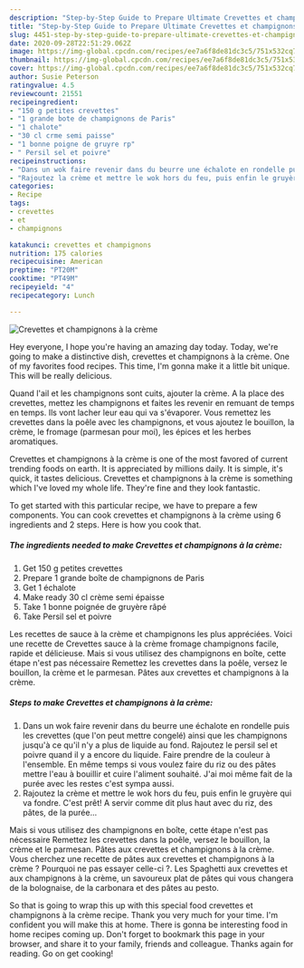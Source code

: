 ```yaml
---
description: "Step-by-Step Guide to Prepare Ultimate Crevettes et champignons à la crème"
title: "Step-by-Step Guide to Prepare Ultimate Crevettes et champignons à la crème"
slug: 4451-step-by-step-guide-to-prepare-ultimate-crevettes-et-champignons-a-la-creme
date: 2020-09-28T22:51:29.062Z
image: https://img-global.cpcdn.com/recipes/ee7a6f8de81dc3c5/751x532cq70/crevettes-et-champignons-a-la-creme-photo-principale-de-la-recette.jpg
thumbnail: https://img-global.cpcdn.com/recipes/ee7a6f8de81dc3c5/751x532cq70/crevettes-et-champignons-a-la-creme-photo-principale-de-la-recette.jpg
cover: https://img-global.cpcdn.com/recipes/ee7a6f8de81dc3c5/751x532cq70/crevettes-et-champignons-a-la-creme-photo-principale-de-la-recette.jpg
author: Susie Peterson
ratingvalue: 4.5
reviewcount: 21551
recipeingredient:
- "150 g petites crevettes"
- "1 grande bote de champignons de Paris"
- "1 chalote"
- "30 cl crme semi paisse"
- "1 bonne poigne de gruyre rp"
- " Persil sel et poivre"
recipeinstructions:
- "Dans un wok faire revenir dans du beurre une échalote en rondelle puis les crevettes (que l&#39;on peut mettre congelé) ainsi que les champignons jusqu&#39;à ce qu&#39;il n&#39;y a plus de liquide au fond. Rajoutez le persil sel et poivre quand il y a encore du liquide. Faire prendre de la couleur à l&#39;ensemble. En même temps si vous voulez faire du riz ou des pâtes mettre l&#39;eau à bouillir et cuire l&#39;aliment souhaité. J&#39;ai moi même fait de la purée avec les restes c&#39;est sympa aussi."
- "Rajoutez la crème et mettre le wok hors du feu, puis enfin le gruyère qui va fondre. C&#39;est prêt! A servir comme dit plus haut avec du riz, des pâtes, de la purée..."
categories:
- Recipe
tags:
- crevettes
- et
- champignons

katakunci: crevettes et champignons 
nutrition: 175 calories
recipecuisine: American
preptime: "PT20M"
cooktime: "PT49M"
recipeyield: "4"
recipecategory: Lunch

---
```



![Crevettes et champignons à la crème](https://img-global.cpcdn.com/recipes/ee7a6f8de81dc3c5/751x532cq70/crevettes-et-champignons-a-la-creme-photo-principale-de-la-recette.jpg)

Hey everyone, I hope you're having an amazing day today. Today, we're going to make a distinctive dish, crevettes et champignons à la crème. One of my favorites food recipes. This time, I'm gonna make it a little bit unique. This will be really delicious.

Quand l&#39;ail et les champignons sont cuits, ajouter la crème. A la place des crevettes, mettez les champignons et faites les revenir en remuant de temps en temps. Ils vont lacher leur eau qui va s&#39;évaporer. Vous remettez les crevettes dans la poêle avec les champignons, et vous ajoutez le bouillon, la crème, le fromage (parmesan pour moi), les épices et les herbes aromatiques.

Crevettes et champignons à la crème is one of the most favored of current trending foods on earth. It is appreciated by millions daily. It is simple, it's quick, it tastes delicious. Crevettes et champignons à la crème is something which I've loved my whole life. They're fine and they look fantastic.


To get started with this particular recipe, we have to prepare a few components. You can cook crevettes et champignons à la crème using 6 ingredients and 2 steps. Here is how you cook that.

<!--inarticleads1-->

##### The ingredients needed to make Crevettes et champignons à la crème:

1. Get 150 g petites crevettes
1. Prepare 1 grande boîte de champignons de Paris
1. Get 1 échalote
1. Make ready 30 cl crème semi épaisse
1. Take 1 bonne poignée de gruyère râpé
1. Take  Persil sel et poivre


Les recettes de sauce à la crème et champignons les plus appréciées. Voici une recette de Crevettes sauce à la crème fromage champignons facile, rapide et délicieuse. Mais si vous utilisez des champignons en boîte, cette étape n&#39;est pas nécessaire Remettez les crevettes dans la poêle, versez le bouillon, la crème et le parmesan. Pâtes aux crevettes et champignons à la crème. 

<!--inarticleads2-->

##### Steps to make Crevettes et champignons à la crème:

1. Dans un wok faire revenir dans du beurre une échalote en rondelle puis les crevettes (que l&#39;on peut mettre congelé) ainsi que les champignons jusqu&#39;à ce qu&#39;il n&#39;y a plus de liquide au fond. Rajoutez le persil sel et poivre quand il y a encore du liquide. Faire prendre de la couleur à l&#39;ensemble. En même temps si vous voulez faire du riz ou des pâtes mettre l&#39;eau à bouillir et cuire l&#39;aliment souhaité. J&#39;ai moi même fait de la purée avec les restes c&#39;est sympa aussi.
1. Rajoutez la crème et mettre le wok hors du feu, puis enfin le gruyère qui va fondre. C&#39;est prêt! A servir comme dit plus haut avec du riz, des pâtes, de la purée...


Mais si vous utilisez des champignons en boîte, cette étape n&#39;est pas nécessaire Remettez les crevettes dans la poêle, versez le bouillon, la crème et le parmesan. Pâtes aux crevettes et champignons à la crème. Vous cherchez une recette de pâtes aux crevettes et champignons à la crème ? Pourquoi ne pas essayer celle-ci ?. Les Spaghetti aux crevettes et aux champignons à la crème, un savoureux plat de pâtes qui vous changera de la bolognaise, de la carbonara et des pâtes au pesto. 

So that is going to wrap this up with this special food crevettes et champignons à la crème recipe. Thank you very much for your time. I'm confident you will make this at home. There is gonna be interesting food in home recipes coming up. Don't forget to bookmark this page in your browser, and share it to your family, friends and colleague. Thanks again for reading. Go on get cooking!

